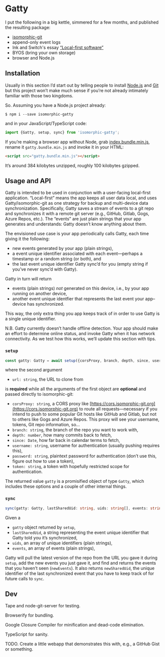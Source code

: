 # Gatty

I put the following in a big kettle, simmered for a few months, and published the resulting package:
- [isomorphic-git](https://isomorphic-git.org)
- append-only event logs
- Ink and Switch's essay [“Local-first software”](https://www.inkandswitch.com/local-first.html)
- BYOS (bring your own storage)
- browser and Node.js

## Installation

Usually in this section I’d start out by telling people to install [Node.js](https://nodejs.org) and [Git](https://git-scm.com) but this project won’t make much sense if you’re not already intimately familiar with those two kingdoms.

So. Assuming you have a Node.js project already:
```
$ npm i --save isomorphic-gatty
```
and in your JavaScript/TypeScript code:
```js
import {Gatty, setup, sync} from 'isomorphic-gatty';
```

If you’re making a browser app without Node, grab [index.bundle.min.js](index.bundle.min.js), rename it `gatty.bundle.min.js` and invoke it in your HTML:
```html
<script src="gatty.bundle.min.js"></script>
```
It’s around 384 kilobytes unzipped, roughly 100 kilobytes gzipped.

## Usage and API
Gatty is intended to be used in conjunction with a user-facing local-first application. “Local-first” means the app keeps all user data local, and uses Gatty/isomorphic-git as one strategy for backup and multi-device data synchronization. Specifically, Gatty saves a stream of events to a git repo and synchronizes it with a remote git server (e.g., GitHub, Gitlab, Gogs, Azure Repos, etc.). The “events” are just plain strings that your app generates and understands: Gatty doesn’t know anything about them.

The envisioned use case is your app periodically calls Gatty, each time giving it the following:
- new events generated by your app (plain strings),
- a event unique identifier associated with each event—perhaps a timestamp or a random string (or both), and
- the last event unique identifier Gatty sync’d for you (empty string if you’ve never sync’d with Gatty).

Gatty in turn will return
- events (plain strings) *not* generated on this device, i.e., by your app running on another device,
- another event unique identfier that represents the last event your app–device has synchronized.

This way, the only extra thing you app keeps track of in order to use Gatty is a single unique identifier.

N.B. Gatty currently doesn’t handle offline detection. Your app should make an effort to determine online status, and invoke Gatty when it has network connectivity. As we test how this works, we’ll update this section with tips.

### **`setup`**
```ts
const gatty: Gatty = await setup({corsProxy, branch, depth, since, username, password, token}: Partial<Gatty>, url: string);
```
where the second argument
- `url: string`, the URL to clone from

is **required** while all the arguments of the first object are **optional** and passed directly to isomorphic-git:
- `corsProxy: string`, a CORS proxy like [https://cors.isomorphic-git.org](https://cors.isomorphic-git.org) to route all requests—necessary if you intend to push to some popular Git hosts like GitHub and Gitlab, but not to others like Gogs and Azure Repos. This proxy will see your username, tokens, Git repo information, so…
- `branch: string`, the branch of the repo you want to work with,
- `depth: number`, how many commits back to fetch,
- `since: Date`, how far back in calendar terms to fetch,
- `username: string`, username for authentication (usually pushing requires this),
- `password: string`, plaintext password for authentication (don’t use this, figure out how to use a token),
- `token: string`, a token with hopefully restricted scope for authentication.

The returned value `gatty` is a promisified object of type `Gatty`, which includes these options and a couple of other internal things.

### **`sync`**
```ts
sync(gatty: Gatty, lastSharedUid: string, uids: string[], events: string[]): Promise<{newSharedUid: string, newEvents: string[]}>
```
Given a 
- `gatty` object returned by `setup`,
- `lastSharedUid`, a string representing the event unique identifier that Gatty told you it’s synchronized,
- `uids`, an array of unique identifiers (plain strings),
- `events`, an array of events (plain strings),

Gatty will pull the latest version of the repo from the URL you gave it during `setup`, add the new events you just gave it, and find and returns the events that you haven’t seen (`newEvents`). It also returns `newSharedUid`, the unique identifier of the last synchronized event that you have to keep track of for future calls to `sync`.

## Dev
Tape and node-git-server for testing.

Browserify for bundling.

Google Closure Compiler for minification and dead-code elimination.

TypeScript for sanity.

TODO. Create a little webapp that demonstrates this with, e.g., a GitHub Gist or something.
